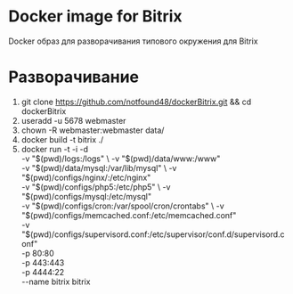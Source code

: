# Docker image for Bitrix

Docker образ для разворачивания типового окружения для Bitrix
# Разворачивание

1. git clone https://github.com/notfound48/dockerBitrix.git && cd dockerBitrix
2. useradd -u 5678 webmaster
3. chown -R webmaster:webmaster data/
4. docker build -t bitrix ./
5. docker run -t -i -d \
-v "$(pwd)/logs:/logs" \
-v "$(pwd)/data/www:/www" \
-v "$(pwd)/data/mysql:/var/lib/mysql" \
-v "$(pwd)/configs/nginx/:/etc/nginx" \
-v "$(pwd)/configs/php5:/etc/php5" \
-v "$(pwd)/configs/mysql:/etc/mysql" \
-v "$(pwd)/configs/cron:/var/spool/cron/crontabs" \
-v "$(pwd)/configs/memcached.conf:/etc/memcached.conf" \
-v "$(pwd)/configs/supervisord.conf:/etc/supervisor/conf.d/supervisord.conf" \
-p 80:80 \
-p 443:443 \
-p 4444:22 \
--name bitrix bitrix